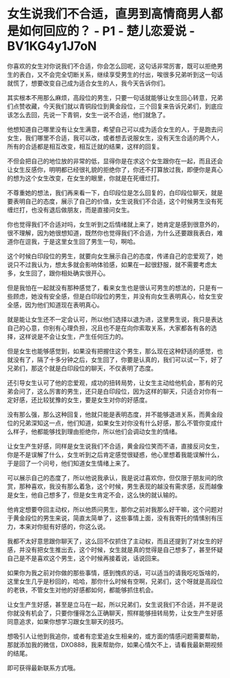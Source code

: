 # 女生说我们不合适，直男到高情商男人都是如何回应的？ - P1 - 楚儿恋爱说 - BV1KG4y1J7oN

你喜欢的女生对你说我们不合适，你会怎么回呢，这句话非常厉害，既可以拒绝男生的表白，又不会完全切断关系，继续享受男生的付出，唉很多兄弟听到这一句话就慌了，想要改变自己成为适合女生的人，我今天告诉你们。

其实根本不用那么麻烦，高段位的男生，只要一句话就能够让女生回心转意，兄弟们点赞收藏，今天我们就以青铜段位到黄金段位，三个回复来告诉兄弟们，到底应该怎么去回，先说一下青铜，女生一说不合适，他们就急了。

他想知道自己哪里没有让女生满意，希望自己可以成为适合女生的人，于是跑去问女生，我们哪里不合适，我可以改，或者想去说服女生，没有天生合适的两个人，所有的合适都是相互改变，相互迁就的结果，这样的回复。

不但会把自己的地位放的非常的低，显得你是在求这个女生跟你在一起，而且还会让女生反感你，明明都已经很礼貌的拒绝你了，你还不打算放过我，即便你是真心的想为这个女生改变，在女生的眼里，你就是在死缠烂打。

不尊重她的想法，我们再来看一下，白印段位是怎么回复的，白印段位聊天，就是要表明自己的态度，展示了自己的价值，女生说我们不合适，这个时候男生没有死缠烂打，也没有退后做朋友，而是直接问女生。

你也觉得我们不合适对吗，女生听到之后情绪就上来了，她肯定是感到很意外的，很不理解，因为她很想知道，既然你也觉得我们不合适，为什么还要跟我表白，难道你在逗我，于是这里女生回了男生一句，啊哈。

这个时候白印段位的男生，就要向女生展示自己的态度，传递自己的恋爱观了，她说只不过我认为，想太多就会影响体验感，如果在一起很舒服，就不需要考虑太多，女生回了，跟你相处确实很开心。

但是我怕在一起就没有那种感觉了，看来女生也是很认可男生的想法的，只是有一些顾虑，她没有安全感，但是白印段位的男生，并没有向女生表明真心，给女生安全感，因为他们知道现在表明真心。

就是能让女生还不一定会认可，所以他们选择以退为进，这里男生说，我只是表达自己的心意，你别有心理负担，况且也不是在向你索取关系，大家都各有各的选择，这样说是不会让女生，产生任何压力的。

但是女生也能够感觉到，如果没有把握住这个男生，那么现在这种舒适的感觉，也就没有了，隔了十多分钟之后，女生回了，你要是认真的，我们可以试一下，好了兄弟们，那这个就是白印段位的聊天，不仅表明了态度。

还引导女生认可了他的恋爱观，成功的扭转局势，让女生主动给他机会，那有的兄弟会问了，这么厉害的男生，还只是白印段位，因为这样的聊天，只适合对你有一定好感，还比较犹豫的女生，要是女生对你的好感度。

没有那么强，那么这种回复，他就只能是表明态度，并不能够退进关系，而黄金段位的兄弟深知这一点，他们知道，如果女生对你没有什么好感，那么不管你变成什么样子，他都能够找到理由拒绝你，所以他们会调动女生的情绪。

让女生产生好感，同样是女生说我们不合适，黄金段位笑而不语，直接反问女生，你是不是误解了什么，女生听到之后肯定感觉很疑惑，他心里想着我能误解什么，于是回了一个问号，他们知道女生情绪上来了。

可以展示自己的态度了，所以他说我承认，我是说过喜欢你，但仅限于朋友间的欣赏，那种喜欢，我没有那么着急，这个时候，男生表现的越没有需求感，反而越像是女生，他自己想多了，但是女生肯定不会，这么快的就认输的。

他肯定想要夺回主动权，所以他质问男生，那你之前对我那么好干嘛，这个问题对于黄金段位的男生来说，简直太简单了，这些事情上面，没有我寄托的情愫别有压力，本来对你挺有好感的，你这么说。

我都不太好意思跟你聊天了，这么回不仅抓住了主动权，而且还提到了对女生的好感，并没有把女生推出去，这个时候，女生就是真的觉得是自己想多了，甚至怀疑自己是不是喜欢这个男生，这个时候再接着说，话说回来。

如果你为我之前对你做的那些事情，感到愧疚的话，可以适当的请我吃吃饭啥的，这里女生几乎是秒回的，哈哈，那你什么时候有空啊，兄弟们，这个呀就是高段位的老铁，不管女生对他的好感都如何，都能够抓住机会。

让女生产生好感，甚至是立马在一起，所以兄弟们，女生说我们不合适，并不是说你就没有机会了，只要你懂得怎么正确聊天，照样能够扭转局势，让女生产生好感同意追求，如果你想学习跟女生聊天的技巧。

想吸引人让他到我追你，或者有恋爱追女生相亲的，或方面的情感问题需要帮助，那就添加我的微信，DXO888，我来帮助你，如果心情欠不上，请看我最新期视频的结尾。

即可获得最新联系方式哦。